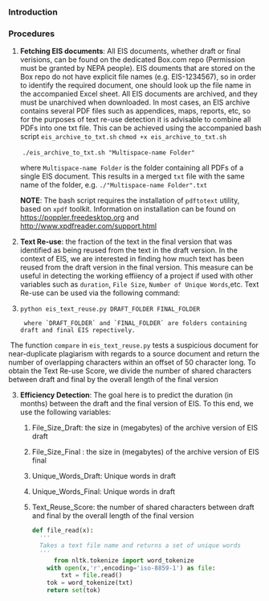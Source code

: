 ### Introduction





### Procedures

1. **Fetching EIS documents**: All EIS documents, whether draft or final verisions, can be found on the dedicated Box.com repo (Permission must be granted by NEPA people). EIS douments that are stored on the Box repo do not have explicit file names (e.g. EIS-1234567), so in order to identify the required document, one should look up the file name in the accompanied Excel sheet. All EIS documents are archived, and they must be unarchived when downloaded. In most cases, an EIS archive contains several PDF files such as appendices, maps, reports, etc, so for the purposes of text re-use detection it is advisable to combine all PDFs into one txt file. This can be achieved using the accompanied bash script `eis_archive_to_txt.sh`
															`chmod +x eis_archive_to_txt.sh`

   ​							 `./eis_archive_to_txt.sh "Multispace-name Folder"`

   where `Multispace-name Folder` is the folder containing all PDFs of a single EIS document. This results in a merged `txt` file with the same name of the folder, e.g. `./"Multispace-name Folder".txt`

   **NOTE**: The bash script requires the installation of `pdftotext` utility, based on `xpdf` toolkit. Information on installation can be found on https://poppler.freedesktop.org and http://www.xpdfreader.com/support.html 
   
2. **Text Re-use**: the fraction of the text in the final version that was identified as being reused from the text in the draft version. In the context of EIS, we are interested in finding how much text has been reused from the draft version in the final version. This measure can be useful in detecting the working effiiency of a project if used with other variables such as `duration`, `File Size`, `Number of Unique Words`,etc. Text Re-use can be used via the following command:

3. ​								`python eis_text_reuse.py DRAFT_FOLDER FINAL_FOLDER`

        where `DRAFT_FOLDER` and `FINAL_FOLDER` are folders containing draft and final EIS repectively. 



​			The function `compare` in `eis_text_reuse.py` tests a suspicious document for near-duplicate plagiarism with regards to a source document and return the number of overlapping characters within an offset of 50 character long. To obtain the Text Re-use Score, we divide the number of shared characters between draft and final by the overall length of the final version

3. **Efficiency Detection**: The goal here is to predict the duration (in months) between the draft and the final version of EIS. To this end, we use the following variables:

   1. File_Size_Draft: the size in (megabytes) of the archive version of EIS draft
   
   2. File_Size_Final : the size in (megabytes) of the archive version of EIS final
   
   3. Unique_Words_Draft: Unique words in draft

   4. Unique_Words_Final: Unique words in draft
   
   5. Text_Reuse_Score: the number of shared characters between draft and final by the overall length of the final version
   
      
   
      ```python
      def file_read(x):
        '''
        Takes a text file name and returns a set of unique words
        '''
        	from nltk.tokenize import word_tokenize
          with open(x,'r',encoding='iso-8859-1') as file:
              txt = file.read() 
          tok = word_tokenize(txt)
          return set(tok)
      ```
   
      